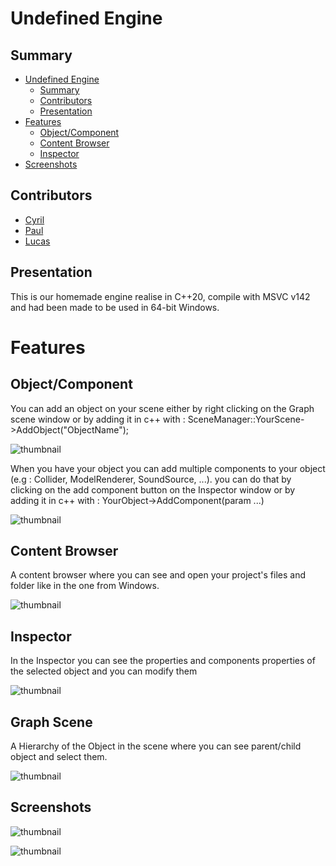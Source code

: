 
# Undefined Engine

## Summary

- [Undefined Engine](#undefined-engine)
  - [Summary](#summary)
  - [Contributors](#contributors)
  - [Presentation](#presentation)
- [Features](#features)
  - [Object/Component](#objectcomponent)
  - [Content Browser](#content-browser)
  - [Inspector](#inspector)
- [Screenshots](#screenshots)

## Contributors

- [Cyril](https://gitlabstudents.isartintra.com/c.khalil)
- [Paul](https://gitlabstudents.isartintra.com/p.bussy)
- [Lucas](https://gitlabstudents.isartintra.com/l.sarrazin)
  
## Presentation

This is our homemade engine realise in C++20, compile with MSVC v142 and had been made to be used in 64-bit Windows.

# Features

## Object/Component

You can add an object on your scene either by right clicking on the Graph scene window or by adding it in c++ with : SceneManager::YourScene->AddObject("ObjectName");

![thumbnail](https://media.discordapp.net/attachments/1017031699885989899/1243305619264372866/image.png?ex=6650fe17&is=664fac97&hm=b68ea2bc50aba922a214fd45b866e8a976252df9550efc7537f5e0a12584b544&=&format=webp&quality=lossless&width=490&height=361)

When you have your object you can add multiple components to your object (e.g : Collider, ModelRenderer, SoundSource, ...). you can do that by clicking on the add component button on the Inspector window or by adding it in c++ with : YourObject->AddComponent<PointLight>(param ...)

![thumbnail](https://media.discordapp.net/attachments/1017031699885989899/1243305619264372866/image.png?ex=6650fe17&is=664fac97&hm=b68ea2bc50aba922a214fd45b866e8a976252df9550efc7537f5e0a12584b544&=&format=webp&quality=lossless&width=490&height=361)

## Content Browser 

A content browser where you can see and open your project's files and folder like in the one from Windows.

![thumbnail](https://media.discordapp.net/attachments/1017031699885989899/1243305658598821969/image.png?ex=6650fe20&is=664faca0&hm=d439770cbc5c4e3ec7facc521ea1f1a99ac6c8f13805ff595764b00b62debfc0&=&format=webp&quality=lossless&width=1440&height=337)

## Inspector

In the Inspector you can see the properties and components properties of the selected object and you can modify them

![thumbnail](https://media.discordapp.net/attachments/1017031699885989899/1243305531364606012/image.png?ex=6650fe02&is=664fac82&hm=38c0d871a90ed59bca1fa3c6d7b96890234a0ba777bc694f802989c879b021db&=&format=webp&quality=lossless&width=368&height=623)

## Graph Scene

A Hierarchy of the Object in the scene where you can see parent/child object and select them.

![thumbnail](https://media.discordapp.net/attachments/1017031699885989899/1243309152168710245/image.png?ex=66510161&is=664fafe1&hm=0515f4a7a2942034331e1e9c5a58e217e174d9cf0e18acd6b59b008cbfec010a&=&format=webp&quality=lossless&width=283&height=317)

## Screenshots

![thumbnail](https://media.discordapp.net/attachments/1017031699885989899/1243305441702707311/image.png?ex=6650fdec&is=664fac6c&hm=439d7095e2596ace8eb9d84993a888f4cf06f9e4d47e620ee681396d9a78ead6&=&format=webp&quality=lossless&width=635&height=437)

![thumbnail](https://cdn.discordapp.com/attachments/1017031699885989899/1243305742652674128/image.png?ex=6650fe34&is=664facb4&hm=54b4d00948aea470092d757a6538a89149902ed73c537c5a3b5f4ddcc849c090&)